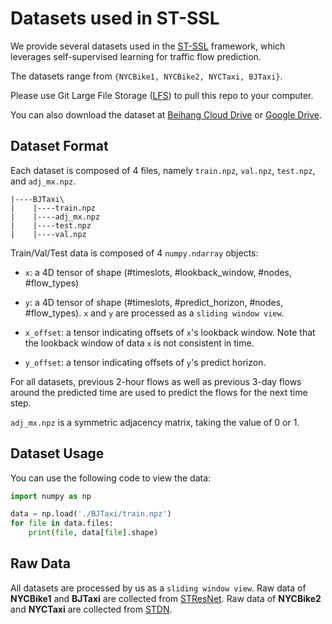 # Datasets used in ST-SSL

We provide several datasets used in the [ST-SSL](https://github.com/Echo-Ji/ST-SSL) framework, which leverages self-supervised learning for traffic flow prediction. 

The datasets range from `{NYCBike1, NYCBike2, NYCTaxi, BJTaxi}`.

Please use Git Large File Storage ([LFS](https://git-lfs.github.com/)) to pull this repo to your computer.

You can also download the dataset at [Beihang Cloud Drive](https://bhpan.buaa.edu.cn/link/AAF30DD8F4A2D942F7A4992959335C2780) or [Google Drive](https://drive.google.com/file/d/1n0y6X8pWNVwHxtFUuY8WsTYZHwBe9GeS/view?usp=sharing).

## Dataset Format

Each dataset is composed of 4 files, namely `train.npz`, `val.npz`, `test.npz`, and `adj_mx.npz`.

```
|----BJTaxi\
|    |----train.npz
|    |----adj_mx.npz
|    |----test.npz
|    |----val.npz
```

Train/Val/Test data is composed of 4 `numpy.ndarray` objects:

* `x`: a 4D tensor of shape (#timeslots, #lookback_window, #nodes, #flow_types)
* `y`: a 4D tensor of shape (#timeslots, #predict_horizon, #nodes, #flow_types). `x` and `y` are processed as a `sliding window view`.

* `x_offset`: a tensor indicating offsets of `x`'s lookback window. Note that the lookback window of data `x` is not consistent in time.
* `y_offset`: a tensor indicating offsets of `y`'s predict horizon.

For all datasets, previous 2-hour flows as well as previous 3-day flows around the predicted time are used to predict the flows for the next time step.

`adj_mx.npz` is a symmetric adjacency matrix, taking the value of 0 or 1.

## Dataset Usage

You can use the following code to view the data:

```python
import numpy as np

data = np.load('./BJTaxi/train.npz')
for file in data.files:
    print(file, data[file].shape)
```

## Raw Data

All datasets are processed by us as a `sliding window view`. Raw data of **NYCBike1** and **BJTaxi** are collected from [STResNet](https://ojs.aaai.org/index.php/AAAI/article/view/10735). Raw data of **NYCBike2** and **NYCTaxi** are collected from [STDN](https://ojs.aaai.org/index.php/AAAI/article/view/4511).




